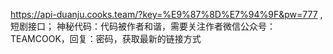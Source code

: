 https://api-duanju.cooks.team/?key=%E9%87%8D%E7%94%9F&pw=777 , 短剧接口； 神秘代码：代码被作者和谐，需要关注作者微信公众号：TEAMCOOK，回复：密码，获取最新的链接方式
